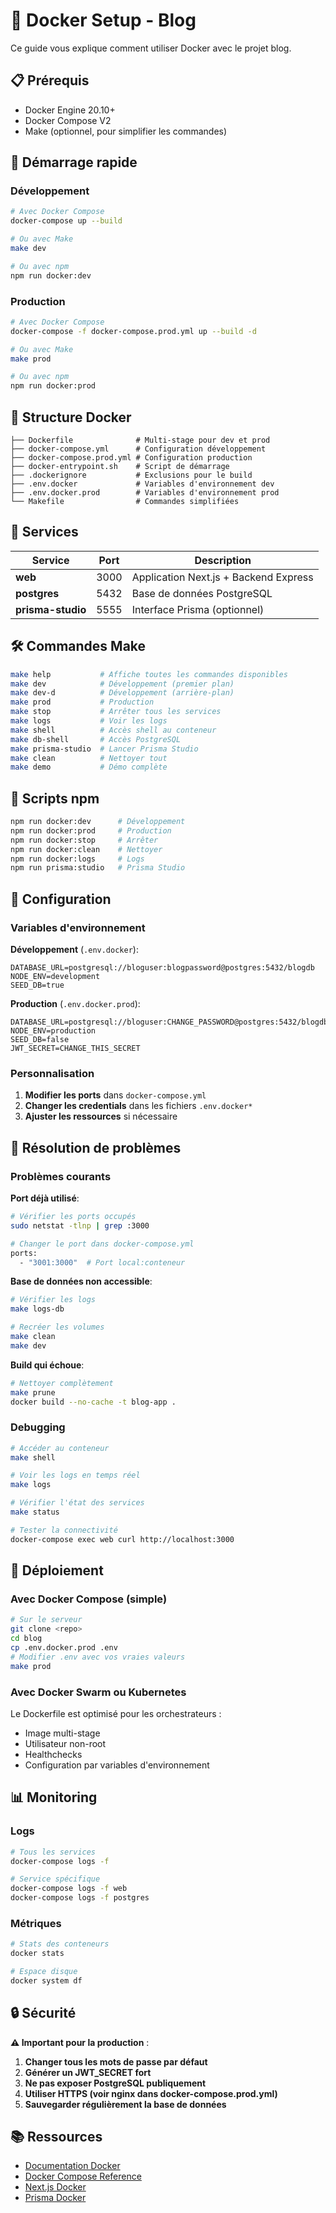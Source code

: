 # 🐳 Docker Setup - Blog

Ce guide vous explique comment utiliser Docker avec le projet blog.

## 📋 Prérequis

- Docker Engine 20.10+
- Docker Compose V2
- Make (optionnel, pour simplifier les commandes)

## 🚀 Démarrage rapide

### Développement

```bash
# Avec Docker Compose
docker-compose up --build

# Ou avec Make
make dev

# Ou avec npm
npm run docker:dev
```

### Production

```bash
# Avec Docker Compose
docker-compose -f docker-compose.prod.yml up --build -d

# Ou avec Make
make prod

# Ou avec npm
npm run docker:prod
```

## 📁 Structure Docker

```
├── Dockerfile              # Multi-stage pour dev et prod
├── docker-compose.yml      # Configuration développement
├── docker-compose.prod.yml # Configuration production
├── docker-entrypoint.sh    # Script de démarrage
├── .dockerignore           # Exclusions pour le build
├── .env.docker             # Variables d'environnement dev
├── .env.docker.prod        # Variables d'environnement prod
└── Makefile                # Commandes simplifiées
```

## 🎯 Services

| Service | Port | Description |
|---------|------|-------------|
| **web** | 3000 | Application Next.js + Backend Express |
| **postgres** | 5432 | Base de données PostgreSQL |
| **prisma-studio** | 5555 | Interface Prisma (optionnel) |

## 🛠 Commandes Make

```bash
make help           # Affiche toutes les commandes disponibles
make dev            # Développement (premier plan)
make dev-d          # Développement (arrière-plan)
make prod           # Production
make stop           # Arrêter tous les services
make logs           # Voir les logs
make shell          # Accès shell au conteneur
make db-shell       # Accès PostgreSQL
make prisma-studio  # Lancer Prisma Studio
make clean          # Nettoyer tout
make demo           # Démo complète
```

## 📝 Scripts npm

```bash
npm run docker:dev      # Développement
npm run docker:prod     # Production  
npm run docker:stop     # Arrêter
npm run docker:clean    # Nettoyer
npm run docker:logs     # Logs
npm run prisma:studio   # Prisma Studio
```

## 🔧 Configuration

### Variables d'environnement

**Développement** (`.env.docker`):
```env
DATABASE_URL=postgresql://bloguser:blogpassword@postgres:5432/blogdb
NODE_ENV=development
SEED_DB=true
```

**Production** (`.env.docker.prod`):
```env
DATABASE_URL=postgresql://bloguser:CHANGE_PASSWORD@postgres:5432/blogdb
NODE_ENV=production
SEED_DB=false
JWT_SECRET=CHANGE_THIS_SECRET
```

### Personnalisation

1. **Modifier les ports** dans `docker-compose.yml`
2. **Changer les credentials** dans les fichiers `.env.docker*`
3. **Ajuster les ressources** si nécessaire

## 🐛 Résolution de problèmes

### Problèmes courants

**Port déjà utilisé**:
```bash
# Vérifier les ports occupés
sudo netstat -tlnp | grep :3000

# Changer le port dans docker-compose.yml
ports:
  - "3001:3000"  # Port local:conteneur
```

**Base de données non accessible**:
```bash
# Vérifier les logs
make logs-db

# Recréer les volumes
make clean
make dev
```

**Build qui échoue**:
```bash
# Nettoyer complètement
make prune
docker build --no-cache -t blog-app .
```

### Debugging

```bash
# Accéder au conteneur
make shell

# Voir les logs en temps réel
make logs

# Vérifier l'état des services
make status

# Tester la connectivité
docker-compose exec web curl http://localhost:3000
```

## 🚀 Déploiement

### Avec Docker Compose (simple)

```bash
# Sur le serveur
git clone <repo>
cd blog
cp .env.docker.prod .env
# Modifier .env avec vos vraies valeurs
make prod
```

### Avec Docker Swarm ou Kubernetes

Le Dockerfile est optimisé pour les orchestrateurs :
- Image multi-stage
- Utilisateur non-root
- Healthchecks
- Configuration par variables d'environnement

## 📊 Monitoring

### Logs

```bash
# Tous les services
docker-compose logs -f

# Service spécifique
docker-compose logs -f web
docker-compose logs -f postgres
```

### Métriques

```bash
# Stats des conteneurs
docker stats

# Espace disque
docker system df
```

## 🔒 Sécurité

**⚠️ Important pour la production** :

1. **Changer tous les mots de passe par défaut**
2. **Générer un JWT_SECRET fort**
3. **Ne pas exposer PostgreSQL publiquement**
4. **Utiliser HTTPS (voir nginx dans docker-compose.prod.yml)**
5. **Sauvegarder régulièrement la base de données**

## 📚 Ressources

- [Documentation Docker](https://docs.docker.com/)
- [Docker Compose Reference](https://docs.docker.com/compose/)
- [Next.js Docker](https://nextjs.org/docs/deployment#docker-image)
- [Prisma Docker](https://www.prisma.io/docs/guides/deployment/deploying-to-docker)
